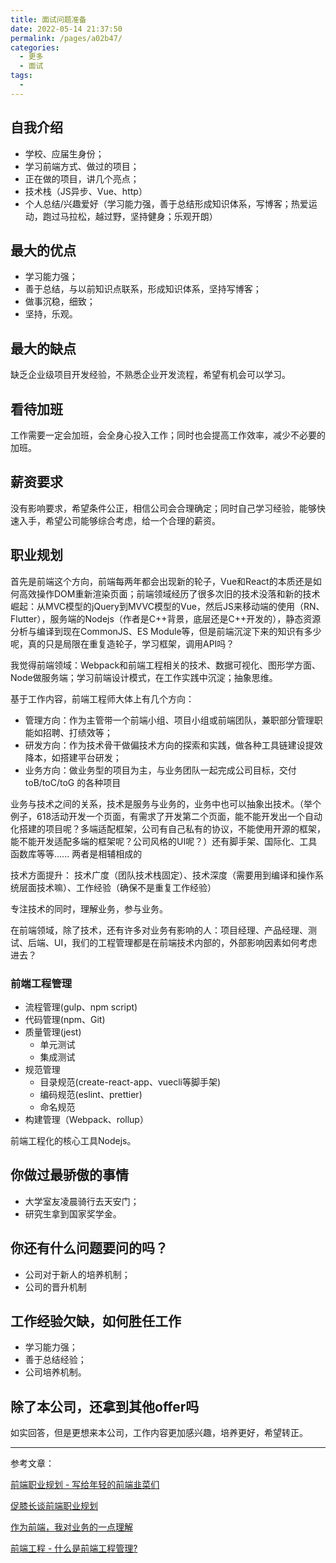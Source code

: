 ```yaml
---
title: 面试问题准备
date: 2022-05-14 21:37:50
permalink: /pages/a02b47/
categories:
  - 更多
  - 面试
tags:
  - 
---
```

## 自我介绍

- 学校、应届生身份；
- 学习前端方式、做过的项目；
- 正在做的项目，讲几个亮点；
- 技术栈（JS异步、Vue、http）
- 个人总结/兴趣爱好（学习能力强，善于总结形成知识体系，写博客；热爱运动，跑过马拉松，越过野，坚持健身；乐观开朗）

## 最大的优点

- 学习能力强；
- 善于总结，与以前知识点联系，形成知识体系，坚持写博客；
- 做事沉稳，细致；
- 坚持，乐观。

## 最大的缺点

缺乏企业级项目开发经验，不熟悉企业开发流程，希望有机会可以学习。

## 看待加班

工作需要一定会加班，会全身心投入工作；同时也会提高工作效率，减少不必要的加班。

## 薪资要求

没有影响要求，希望条件公正，相信公司会合理确定；同时自己学习经验，能够快速入手，希望公司能够综合考虑，给一个合理的薪资。

## 职业规划

首先是前端这个方向，前端每两年都会出现新的轮子，Vue和React的本质还是如何高效操作DOM重新渲染页面；前端领域经历了很多次旧的技术没落和新的技术崛起：从MVC模型的jQuery到MVVC模型的Vue，然后JS来移动端的使用（RN、Flutter），服务端的Nodejs（作者是C++背景，底层还是C++开发的），静态资源分析与编译到现在CommonJS、ES Module等，但是前端沉淀下来的知识有多少呢，真的只是局限在重复造轮子，学习框架，调用API吗？

我觉得前端领域：Webpack和前端工程相关的技术、数据可视化、图形学方面、Node做服务端；学习前端设计模式，在工作实践中沉淀；抽象思维。

基于工作内容，前端工程师大体上有几个方向：

- 管理方向：作为主管带一个前端小组、项目小组或前端团队，兼职部分管理职能如招聘、打绩效等；
- 研发方向：作为技术骨干做偏技术方向的探索和实践，做各种工具链建设提效降本，如搭建平台研发；
- 业务方向：做业务型的项目为主，与业务团队一起完成公司目标，交付 toB/toC/toG 的各种项目

业务与技术之间的关系，技术是服务与业务的，业务中也可以抽象出技术。（举个例子，618活动开发一个页面，有需求了开发第二个页面，能不能开发出一个自动化搭建的项目呢？多端适配框架，公司有自己私有的协议，不能使用开源的框架，能不能开发适配多端的框架呢？公司风格的UI呢？）还有脚手架、国际化、工具函数库等等...... 两者是相辅相成的

技术方面提升： 技术广度（团队技术栈固定）、技术深度（需要用到编译和操作系统层面技术嘛）、工作经验（确保不是重复工作经验）

专注技术的同时，理解业务，参与业务。

在前端领域，除了技术，还有许多对业务有影响的人：项目经理、产品经理、测试、后端、UI，我们的工程管理都是在前端技术内部的，外部影响因素如何考虑进去？

### 前端工程管理

- 流程管理(gulp、npm script)
- 代码管理(npm、Git)
- 质量管理(jest)
  - 单元测试
  - 集成测试
- 规范管理
  - 目录规范(create-react-app、vuecli等脚手架)
  - 编码规范(eslint、prettier)
  - 命名规范
- 构建管理（Webpack、rollup）

前端工程化的核心工具Nodejs。

## 你做过最骄傲的事情

- 大学室友凌晨骑行去天安门；
- 研究生拿到国家奖学金。

## 你还有什么问题要问的吗？

- 公司对于新人的培养机制；
- 公司的晋升机制

## 工作经验欠缺，如何胜任工作

- 学习能力强；
- 善于总结经验；
- 公司培养机制。

## 除了本公司，还拿到其他offer吗

如实回答，但是更想来本公司，工作内容更加感兴趣，培养更好，希望转正。

---

参考文章：

[前端职业规划 - 写给年轻的前端韭菜们](https://juejin.cn/post/6844904186937606152)

[促膝长谈前端职业规划](https://juejin.cn/post/7081078155066228749)

[作为前端，我对业务的一点理解](https://juejin.cn/post/6876977166051966984)

[前端工程 - 什么是前端工程管理?](https://juejin.cn/post/6845166890705223694)

